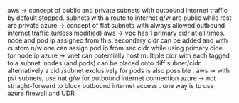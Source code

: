 aws -> concept of public and private subnets with outbound internet traffic by default stopped. subnets with a route to internet g/w are public while rest are private
azure -> concept of flat subnets with always allowed outbound internet traffic (unless modified)
aws -> vpc has 1 primary cidr at all times. node and pod ip assigned from this. secondary cidr can be added and with custom n/w one can assign pod ip from sec.cidr while using primary cide for node ip
azure -> vnet can potentially host multiple cidr with each tagged to a subnet. nodes (and pods) can be placed onto diff subnet/cidr . alternatively a cidr/subnet exclusively for pods is also possible . 
aws -> with pvt subnets, use nat g/w for outbound internet connection 
azure -> not striaght-forward to block outbound internet access . one way is to use azure firewall and UDR

